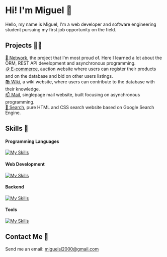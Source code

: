 # Hi! I'm Miguel 👋

Hello, my name is Miguel, I'm a web developer and software engineering student pursuing my first job opportunity on the field.


## Projects 👨‍💻

  [🔗 Network](https://github.com/Aeziren/social-network), the project that I'm most proud of. Here I learned a lot about the ORM, REST API development and asynchronous programming.   
  [🪙 E-commerce](https://github.com/Aeziren/e-commerce), auction website where users can register their products and on the database and bid on other users listings.     
  [📚 Wiki](https://github.com/Aeziren/wiki), a wiki website, where users can contribute to the database with their knowledge.    
  [📫 Mail](https://github.com/Aeziren/email), singlepage mail website, built focusing on asynchronous programming.    
  [🔎 Search](https://github.com/Aeziren/google-clone), pure HTML and CSS search website based on Google Search Engine.
 
## Skills 🎯
#### Programming Languages
[![My Skills](https://skillicons.dev/icons?i=js,python,c)](https://skillicons.dev)
#### Web Development
[![My Skills](https://skillicons.dev/icons?i=html,css,django,flask,bootstrap)](https://skillicons.dev)
#### Backend
[![My Skills](https://skillicons.dev/icons?i=sqlite,gcp)](https://skillicons.dev)
#### Tools
[![My Skills](https://skillicons.dev/icons?i=git,github,vscode)](https://skillicons.dev)

## Contact Me 📩

Send me an email: miguelsl2000@gmail.com
